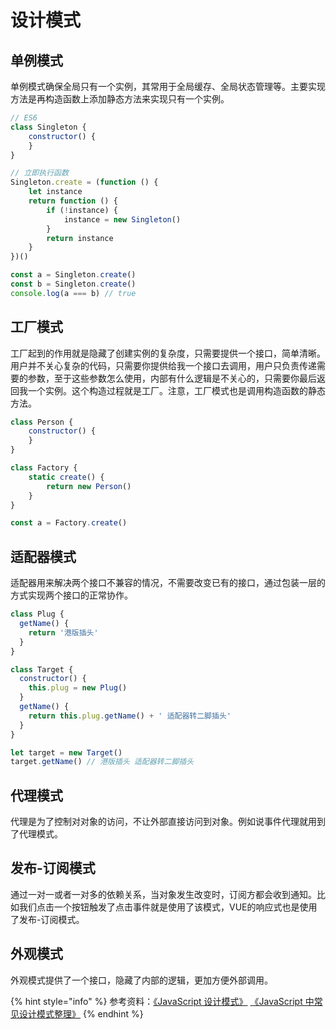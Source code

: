 # 设计模式

## 单例模式

单例模式确保全局只有一个实例，其常用于全局缓存、全局状态管理等。主要实现方法是再构造函数上添加静态方法来实现只有一个实例。

```javascript
// ES6
class Singleton {
    constructor() {
    }
}

// 立即执行函数
Singleton.create = (function () {
    let instance
    return function () {
        if (!instance) {
            instance = new Singleton()
        }
        return instance
    }
})()

const a = Singleton.create()
const b = Singleton.create()
console.log(a === b) // true
```

## 工厂模式

工厂起到的作用就是隐藏了创建实例的复杂度，只需要提供一个接口，简单清晰。用户并不关心复杂的代码，只需要你提供给我一个接口去调用，用户只负责传递需要的参数，至于这些参数怎么使用，内部有什么逻辑是不关心的，只需要你最后返回我一个实例。这个构造过程就是工厂。注意，工厂模式也是调用构造函数的静态方法。

```javascript
class Person {
    constructor() {
    }
}

class Factory {
    static create() {
        return new Person()
    }
}

const a = Factory.create()
```

## 适配器模式

适配器用来解决两个接口不兼容的情况，不需要改变已有的接口，通过包装一层的方式实现两个接口的正常协作。

```javascript
class Plug {
  getName() {
    return '港版插头'
  }
}

class Target {
  constructor() {
    this.plug = new Plug()
  }
  getName() {
    return this.plug.getName() + ' 适配器转二脚插头'
  }
}

let target = new Target()
target.getName() // 港版插头 适配器转二脚插头
```

## 代理模式

代理是为了控制对对象的访问，不让外部直接访问到对象。例如说事件代理就用到了代理模式。

## 发布-订阅模式

通过一对一或者一对多的依赖关系，当对象发生改变时，订阅方都会收到通知。比如我们点击一个按钮触发了点击事件就是使用了该模式，VUE的响应式也是使用了发布-订阅模式。

## 外观模式

外观模式提供了一个接口，隐藏了内部的逻辑，更加方便外部调用。



{% hint style="info" %} 参考资料：[《JavaScript 设计模式》](https://juejin.im/post/59df4f74f265da430f311909#heading-3) [《JavaScript 中常见设计模式整理》](https://juejin.im/post/5afe6430518825428630bc4d) {% endhint %}


